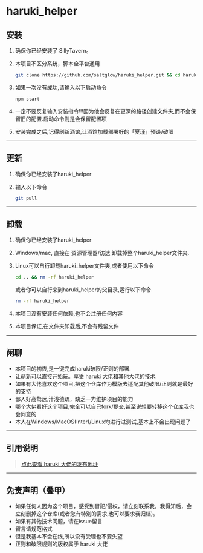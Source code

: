 # haruki_helper

## 安装

1. 确保你已经安装了 SillyTavern。
2. 本项目不区分系统，脚本全平台通用

   ```bash
   git clone https://github.com/saltglow/haruki_helper.git && cd haruki_helper && npm start
   ```

3. 如果一次没有成功,请输入以下启动命令

   ```bash
   npm start
   ```

4. 一定不要反复输入安装指令!!!因为他会反复在更深的路径创建文件夹,而不会保留旧的配置.启动命令则是会保留配置项

5. 安装完成之后,记得刷新酒馆,让酒馆加载部署好的「夏瑾」预设/破限

---

## 更新

1. 确保你已经安装了haruki_helper
2. 输入以下命令

   ```bash
   git pull
   ```

---

## 卸载

1. 确保你已经安装了haruki_helper
2. Windows/mac, 直接在 资源管理器/访达 卸载掉整个haruki_helper文件夹.
3. Linux可以自行卸载haruki_helper文件夹,或者使用以下命令

   ```bash
   cd .. && rm -rf haruki_helper
   ```

   或者你可以自行来到haruki_helper的父目录,运行以下命令

   ```bash
   rm -rf haruki_helper
   ```

4. 本项目没有安装任何依赖,也不会注册任何内容
5. 本项目保证,在文件夹卸载后,不会有残留文件

---

## 闲聊

- 本项目的初衷,是一键完成haruki破限/正则的部署.
- 让萌新可以直接开始玩。享受 haruki 大佬和其他大佬的技术.
- 如果有大佬喜欢这个项目,把这个仓库作为模版去适配其他破限/正则就是最好的支持
- 鄙人好高骛远,汁浅德疏，缺乏一力维护项目的能力
- 哪个大佬看好这个项目,完全可以自己fork/提交,甚至说想要转移这个仓库我也会同意的
- 本人在Windows/MacOS(Inter)/Linux均进行过测试,基本上不会出现问题了

---

## 引用说明

> [点此查看 haruki 大佬的发布地址](https://discord.com/channels/1134557553011998840/1353870378128244791)

---

## 免责声明（叠甲）

- 如果任何人因为这个项目，感受到冒犯/侵权，请立刻联系我，我得知后，会立刻删掉这个仓库(或者您有特别的需求,也可以要求我归档)。
- 如果有其他技术问题，请在issue留言
- 留言请规范格式
- 但是我基本不会在线,所以没有受理也不要失望
- 正则和破限规则的版权属于 haruki 大佬
